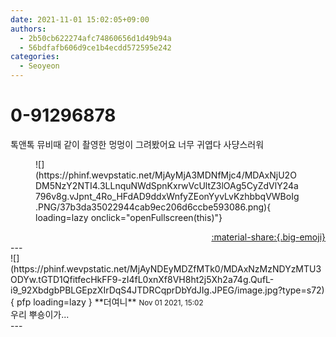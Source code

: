 ```yaml
---
date: 2021-11-01 15:02:05+09:00
authors:
  - 2b50cb622274afc74860656d1d49b94a
  - 56bdfafb606d9ce1b4ecdd572595e242
categories:
  - Seoyeon
---
```


# 0-91296878

<div class="post-container" markdown="1">
<div class="content-container md-sidebar__scrollwrap" markdown="1">

톡앤톡 뮤비때 같이 촬영한 멍멍이 그려봤어요 너무 귀엽다 사댱스러워
<figure markdown="1">
![](https://phinf.wevpstatic.net/MjAyMjA3MDNfMjc4/MDAxNjU2ODM5NzY2NTI4.3LLnquNWdSpnKxrwVcUltZ3lOAg5CyZdVlY24a796v8g.vJpnt_4Ro_HFdAD9ddxWnfyZEonYyvLvKzhbbqVWBoIg.PNG/37b3da35022944cab9ec206d6ccbe593086.png){ loading=lazy onclick="openFullscreen(this)"}
</figure>


</div>
</div>

<div style="text-align: right;" markdown="1">
<a href="https://weverse.io/fromis9/fanpost/0-91296878" style="text-align: right;">:material-share:{.big-emoji}</a>
</div>
---

<div class="comments-container md-sidebar__scrollwrap" markdown="1">
<div class="comment" markdown="1">
<div class='id-container' markdown="1">
![](https://phinf.wevpstatic.net/MjAyNDEyMDZfMTk0/MDAxNzMzNDYzMTU3ODYw.tGTD1QfitfecHkFF9-zI4fL0xnXf8VH8ht2j5Xh2a74g.QufL-i9_92XbdgbPBLGEpzXIrDqS4JTDRCqprDbYdJIg.JPEG/image.jpg?type=s72){ pfp loading=lazy }
**<span class="artist">더여니</span>** <small>Nov 01 2021, 15:02</small><br>
</div>
<div class='comment-body' markdown="1">
우리 뿌숑이가...
</div>
</div>
</div>
---
